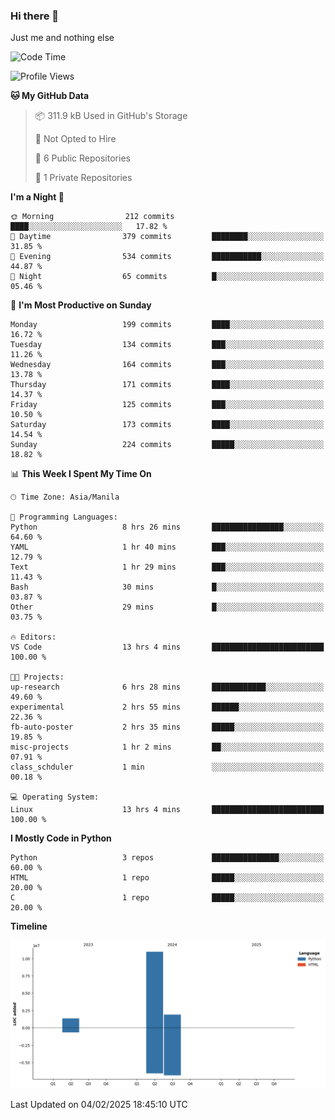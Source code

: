### Hi there 👋

Just me and nothing else


<!--START_SECTION:waka-->
![Code Time](http://img.shields.io/badge/Code%20Time-720%20hrs%2038%20mins-blue)

![Profile Views](http://img.shields.io/badge/Profile%20Views-0-blue)

**🐱 My GitHub Data** 

> 📦 311.9 kB Used in GitHub's Storage 
 > 
> 🚫 Not Opted to Hire
 > 
> 📜 6 Public Repositories 
 > 
> 🔑 1 Private Repositories 
 > 
**I'm a Night 🦉** 

```text
🌞 Morning                212 commits         ████░░░░░░░░░░░░░░░░░░░░░   17.82 % 
🌆 Daytime                379 commits         ████████░░░░░░░░░░░░░░░░░   31.85 % 
🌃 Evening                534 commits         ███████████░░░░░░░░░░░░░░   44.87 % 
🌙 Night                  65 commits          █░░░░░░░░░░░░░░░░░░░░░░░░   05.46 % 
```
📅 **I'm Most Productive on Sunday** 

```text
Monday                   199 commits         ████░░░░░░░░░░░░░░░░░░░░░   16.72 % 
Tuesday                  134 commits         ███░░░░░░░░░░░░░░░░░░░░░░   11.26 % 
Wednesday                164 commits         ███░░░░░░░░░░░░░░░░░░░░░░   13.78 % 
Thursday                 171 commits         ████░░░░░░░░░░░░░░░░░░░░░   14.37 % 
Friday                   125 commits         ███░░░░░░░░░░░░░░░░░░░░░░   10.50 % 
Saturday                 173 commits         ████░░░░░░░░░░░░░░░░░░░░░   14.54 % 
Sunday                   224 commits         █████░░░░░░░░░░░░░░░░░░░░   18.82 % 
```


📊 **This Week I Spent My Time On** 

```text
🕑︎ Time Zone: Asia/Manila

💬 Programming Languages: 
Python                   8 hrs 26 mins       ████████████████░░░░░░░░░   64.60 % 
YAML                     1 hr 40 mins        ███░░░░░░░░░░░░░░░░░░░░░░   12.79 % 
Text                     1 hr 29 mins        ███░░░░░░░░░░░░░░░░░░░░░░   11.43 % 
Bash                     30 mins             █░░░░░░░░░░░░░░░░░░░░░░░░   03.87 % 
Other                    29 mins             █░░░░░░░░░░░░░░░░░░░░░░░░   03.75 % 

🔥 Editors: 
VS Code                  13 hrs 4 mins       █████████████████████████   100.00 % 

🐱‍💻 Projects: 
up-research              6 hrs 28 mins       ████████████░░░░░░░░░░░░░   49.60 % 
experimental             2 hrs 55 mins       ██████░░░░░░░░░░░░░░░░░░░   22.36 % 
fb-auto-poster           2 hrs 35 mins       █████░░░░░░░░░░░░░░░░░░░░   19.85 % 
misc-projects            1 hr 2 mins         ██░░░░░░░░░░░░░░░░░░░░░░░   07.91 % 
class_schduler           1 min               ░░░░░░░░░░░░░░░░░░░░░░░░░   00.18 % 

💻 Operating System: 
Linux                    13 hrs 4 mins       █████████████████████████   100.00 % 
```

**I Mostly Code in Python** 

```text
Python                   3 repos             ███████████████░░░░░░░░░░   60.00 % 
HTML                     1 repo              █████░░░░░░░░░░░░░░░░░░░░   20.00 % 
C                        1 repo              █████░░░░░░░░░░░░░░░░░░░░   20.00 % 
```



**Timeline**

![Lines of Code chart](https://raw.githubusercontent.com/brutist/brutist/main/assets/bar_graph.png)


 Last Updated on 04/02/2025 18:45:10 UTC
<!--END_SECTION:waka-->
